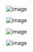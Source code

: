 ![image](https://github.com/Sebastian211104/FUNDAMENTOS-DE-BIODISE-O-GRUPO-5/assets/164528827/9388bd66-6ab8-43a9-87d3-d2fcfc3acc4d)


![image](https://github.com/Sebastian211104/FUNDAMENTOS-DE-BIODISE-O-GRUPO-5/assets/164528827/0e338b35-c079-4dde-b49e-44b923c14444)

![image](https://github.com/Sebastian211104/FUNDAMENTOS-DE-BIODISE-O-GRUPO-5/assets/164528827/592f052e-d468-4477-8f0d-ca21ae829542)

![image](https://github.com/Sebastian211104/FUNDAMENTOS-DE-BIODISE-O-GRUPO-5/assets/164528827/b3036aa6-2b20-4964-b53c-b7c1a60fe86a)
